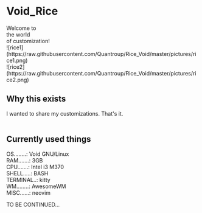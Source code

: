 <h1>
  Void_Rice
</h1>
                            Welcome to<br>                                             
                            the  world <br>                                      
                         of customization!<br>  
![rice1](https://raw.githubusercontent.com/Quantroup/Rice_Void/master/pictures/rice1.png) <br>
![rice2](https://raw.githubusercontent.com/Quantroup/Rice_Void/master/pictures/rice2.png) <br>
<h2>
Why this exists<br>
</h2>
I wanted to share my customizations. That's it.<br>
<br>
<h2>
Currently used things <br>
 </h2>
OS........: Void GNU/Linux<br>
RAM.......: 3GB<br>
CPU.......: Intel i3 M370<br>
SHELL.....: BASH<br>
TERMINAL..: kitty<br>
WM........: AwesomeWM<br> 
MISC......: neovim<br>
  
TO BE CONTINUED...
